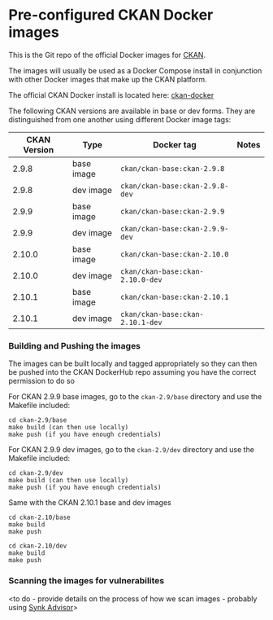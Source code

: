 # Pre-configured CKAN Docker images

This is the Git repo of the official Docker images for [CKAN](https://github.com/ckan/ckan/).

The images will usually be used as a Docker Compose install in conjunction with other Docker images that make up the CKAN platform. 

The official CKAN Docker install is located here: [ckan-docker](https://github.com/ckan/ckan-docker)

The following CKAN versions are available in base or dev forms. They are distinguished from one another using different Docker image tags:

| CKAN Version | Type | Docker tag | Notes |
| --- | --- | --- | --- |
| 2.9.8 | base image | `ckan/ckan-base:ckan-2.9.8` |  |
| 2.9.8 | dev image | `ckan/ckan-base:ckan-2.9.8-dev` |  |
| 2.9.9 | base image | `ckan/ckan-base:ckan-2.9.9` |  |
| 2.9.9 | dev image | `ckan/ckan-base:ckan-2.9.9-dev` |  |
| 2.10.0 | base image | `ckan/ckan-base:ckan-2.10.0` |  |
| 2.10.0 | dev image | `ckan/ckan-base:ckan-2.10.0-dev` |  |
| 2.10.1 | base image | `ckan/ckan-base:ckan-2.10.1` |  |
| 2.10.1 | dev image | `ckan/ckan-base:ckan-2.10.1-dev` |  |


### Building and Pushing the images

The images can be built locally and tagged appropriately so they can then be pushed into the CKAN DockerHub repo
assuming you have the correct permission to do so

For CKAN 2.9.9 base images, go to the `ckan-2.9/base` directory and use the Makefile included:

    cd ckan-2.9/base
    make build (can then use locally)
    make push (if you have enough credentials)

For CKAN 2.9.9 dev images, go to the `ckan-2.9/dev` directory and use the Makefile included:

    cd ckan-2.9/dev
    make build (can then use locally)
    make push (if you have enough credentials)

Same with the CKAN 2.10.1 base and dev images 

    cd ckan-2.10/base
    make build
    make push

    cd ckan-2.10/dev
    make build
    make push

### Scanning the images for vulnerabilites

<to do - provide details on the process of how we scan images - probably using [Synk Advisor](https://docs.docker.com/develop/scan-images/)>

